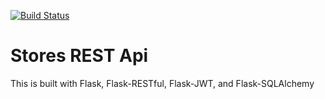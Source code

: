 [![Build Status](https://travis-ci.org/sabrinandrade/stores-rest-api-test.svg?branch=master)](https://travis-ci.org/sabrinandrade/stores-rest-api-test)

# Stores REST Api

This is built with Flask, Flask-RESTful, Flask-JWT, and Flask-SQLAlchemy
